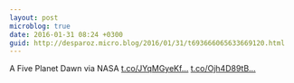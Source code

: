 ```yaml
---
layout: post
microblog: true
date: 2016-01-31 08:24 +0300
guid: http://desparoz.micro.blog/2016/01/31/t693666065633669120.html
---
```

A Five Planet Dawn via NASA [t.co/JYqMGyeKf...](https://t.co/JYqMGyeKfN) [t.co/Ojh4D89tB...](https://t.co/Ojh4D89tBW)
